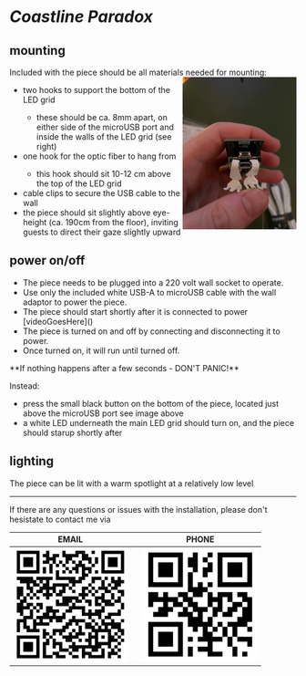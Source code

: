 
# _Coastline Paradox_


## mounting

<div>
  Included with the piece should be all materials needed for mounting:
  <img src="img/underside.jpg" width="200" align="right">
  <ul>
    <li>two hooks to support the bottom of the LED grid</li>
    <ul>
      <li>these should be ca. 8mm apart, on either side of the microUSB port and inside the walls of the LED grid (see right)</li>
    </ul>
    <li>one hook for the optic fiber to hang from</li>
    <ul>
      <li>this hook should sit 10-12 cm above the top of the LED grid </li>
    </ul>
    <li>cable clips to secure the USB cable to the wall</li>
    <li>the piece should sit slightly above eye-height (ca. 190cm from the floor), inviting guests to direct their gaze slightly upward</li>
  </ul>
</div>

## power on/off
<div>
  <ul>
    <li>The piece needs to be plugged into a 220 volt wall socket to operate.</li>
    <li>Use only the included white USB-A to microUSB cable with the wall adaptor to power the piece.</li>
    <li>The piece should start shortly after it is connected to power [videoGoesHere]() </li>
    <li>The piece is turned on and off by connecting and disconnecting it to power.</li>
    <li>Once turned on, it will run until turned off.</li>
  </ul>
</div>

<div>
  <p>**If nothing happens after a few seconds - DON'T PANIC!**</p> 
  <p>Instead:</p>
  <ul>
    <li>press the small black button on the bottom of the piece, located just above the microUSB port see image above</li>
    <li>a white LED underneath the main LED grid should turn on, and the piece should starup shortly after</li>    
  </ul>
  
</div>


## lighting
The piece can be lit with a warm spotlight at a relatively low level <br>


***
If there are any questions or issues with the installation, please don't hesistate to contact me via

EMAIL                                   |       |  PHONE
:--------------------------------------:|:-----:|:-------------------------:
<img src="img/emailqr.jpg" width="200"> |       |  <img src="img/phoneqr.jpg" width="200">


